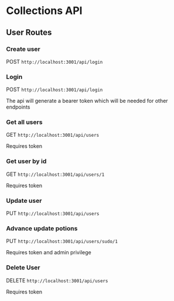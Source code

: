 # Collections API

## User Routes

### Create user

POST `http://localhost:3001/api/login`

### Login

POST `http://localhost:3001/api/login`

The api will generate a bearer token which will be needed for other endpoints

### Get all users

GET `http://localhost:3001/api/users`

Requires token

### Get user by id

GET `http://localhost:3001/api/users/1`

Requires token

### Update user

PUT `http://localhost:3001/api/users`

### Advance update potions

PUT `http://localhost:3001/api/users/sudo/1`

Requires token and admin privilege

### Delete User

DELETE `http://localhost:3001/api/users`

Requires token
